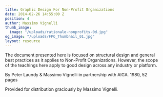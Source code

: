 ```yaml
---
title: Graphic Design For Non-Profit Organizations
date: 2014-02-26 14:55:00 Z
position: 4
author: Massimo Vignelli
thumb_image:
  image: "/uploads/rationale-nonprofits-0d.jpg"
og_image: "/uploads/FPO_Thumbnail_01.jpg"
layout: resource
---
```


The document presented here is focused on structural design and general best practices as it applies to Non-Profit Organizations. However, the scope of the teachings here apply to good design across any industry or platform.

By Peter Laundy & Massimo Vignelli in partnership with AIGA. 1980, 52 pages

Provided for distribution graciously by Massimo Vignelli.
